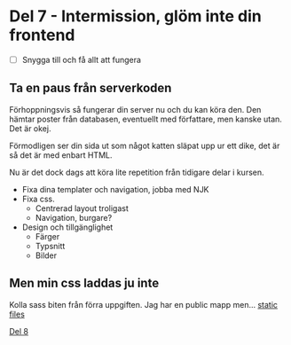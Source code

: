 # Del 7 - Intermission, glöm inte din frontend

- [ ] Snygga till och få allt att fungera

## Ta en paus från serverkoden

Förhoppningsvis så fungerar din server nu och du kan köra den. Den hämtar poster från databasen, eventuellt med författare, men kanske utan. Det är okej.

Förmodligen ser din sida ut som något katten släpat upp ur ett dike, det är så det är med enbart HTML.

Nu är det dock dags att köra lite repetition från tidigare delar i kursen.

- Fixa dina templater och navigation, jobba med NJK
- Fixa css.
    - Centrerad layout troligast
    - Navigation, burgare?
- Design och tillgänglighet
    - Färger
    - Typsnitt
    - Bilder

## Men min css laddas ju inte

Kolla sass biten från förra uppgiften.
Jag har en public mapp men... [static files](https://expressjs.com/en/starter/static-files.html)


[Del 8](part-8.md)
